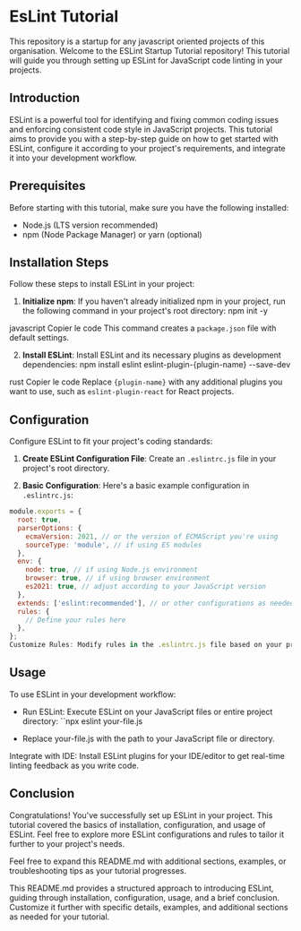 # EsLint Tutorial
This repository is a startup for any javascript oriented projects of this organisation. 
Welcome to the ESLint Startup Tutorial repository! This tutorial will guide you through setting up ESLint for JavaScript code linting in your projects.

## Introduction

ESLint is a powerful tool for identifying and fixing common coding issues and enforcing consistent code style in JavaScript projects. This tutorial aims to provide you with a step-by-step guide on how to get started with ESLint, configure it according to your project's requirements, and integrate it into your development workflow.

## Prerequisites

Before starting with this tutorial, make sure you have the following installed:

- Node.js (LTS version recommended)
- npm (Node Package Manager) or yarn (optional)

## Installation Steps

Follow these steps to install ESLint in your project:

1. **Initialize npm**: If you haven't already initialized npm in your project, run the following command in your project's root directory:
npm init -y

javascript
Copier le code
This command creates a `package.json` file with default settings.

2. **Install ESLint**: Install ESLint and its necessary plugins as development dependencies:
npm install eslint eslint-plugin-{plugin-name} --save-dev

rust
Copier le code
Replace `{plugin-name}` with any additional plugins you want to use, such as `eslint-plugin-react` for React projects.

## Configuration

Configure ESLint to fit your project's coding standards:

1. **Create ESLint Configuration File**: Create an `.eslintrc.js` file in your project's root directory.

2. **Basic Configuration**: Here's a basic example configuration in `.eslintrc.js`:
```javascript
module.exports = {
  root: true,
  parserOptions: {
    ecmaVersion: 2021, // or the version of ECMAScript you're using
    sourceType: 'module', // if using ES modules
  },
  env: {
    node: true, // if using Node.js environment
    browser: true, // if using browser environment
    es2021: true, // adjust according to your JavaScript version
  },
  extends: ['eslint:recommended'], // or other configurations as needed
  rules: {
    // Define your rules here
  },
};
Customize Rules: Modify rules in the .eslintrc.js file based on your preferences and project requirements. Refer to ESLint documentation for available rules and their configurations.
```
## Usage
To use ESLint in your development workflow:

- Run ESLint: Execute ESLint on your JavaScript files or entire project directory:
``npx eslint your-file.js

- Replace your-file.js with the path to your JavaScript file or directory.

Integrate with IDE: Install ESLint plugins for your IDE/editor to get real-time linting feedback as you write code.

## Conclusion
Congratulations! You've successfully set up ESLint in your project. This tutorial covered the basics of installation, configuration, and usage of ESLint. Feel free to explore more ESLint configurations and rules to tailor it further to your project's needs.

Feel free to expand this README.md with additional sections, examples, or troubleshooting tips as your tutorial progresses.

This README.md provides a structured approach to introducing ESLint, guiding through installation, configuration, usage, and a brief conclusion. Customize it further with specific details, examples, and additional sections as needed for your tutorial.





